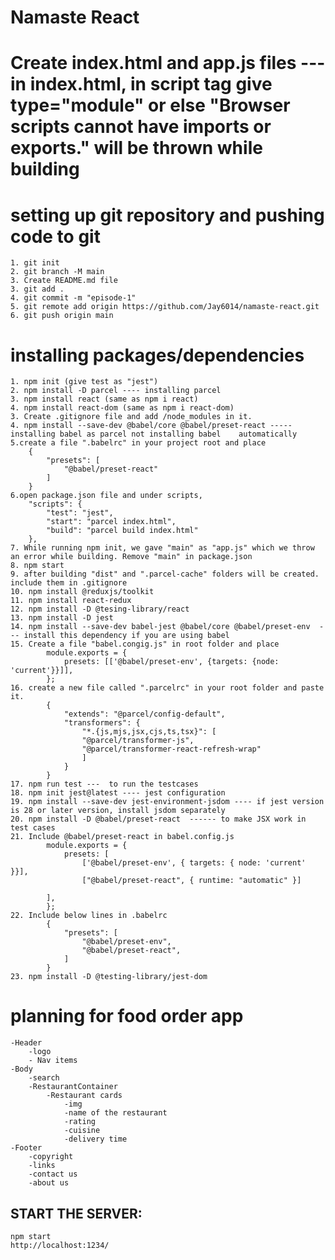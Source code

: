 # Namaste React 


# Create index.html and app.js files --- in index.html, in script tag give type="module"  or else "Browser scripts cannot have imports or exports." will be thrown while building

# setting up git repository and pushing code to git

    1. git init 
    2. git branch -M main
    3. Create README.md file
    3. git add .
    4. git commit -m "episode-1"
    5. git remote add origin https://github.com/Jay6014/namaste-react.git
    6. git push origin main

# installing packages/dependencies
    1. npm init (give test as "jest")
    2. npm install -D parcel ---- installing parcel
    3. npm install react (same as npm i react)
    4. npm install react-dom (same as npm i react-dom)
    3. Create .gitignore file and add /node_modules in it.
    4. npm install --save-dev @babel/core @babel/preset-react ----- installing babel as parcel not installing babel    automatically
    5.create a file ".babelrc" in your project root and place 
        {
            "presets": [
                "@babel/preset-react"
            ]
        }
    6.open package.json file and under scripts,
        "scripts": {
            "test": "jest",
            "start": "parcel index.html",
            "build": "parcel build index.html"
        },
    7. While running npm init, we gave "main" as "app.js" which we throw an error while building. Remove "main" in package.json
    8. npm start
    9. after building "dist" and ".parcel-cache" folders will be created. include them in .gitignore
    10. npm install @reduxjs/toolkit
    11. npm install react-redux
    12. npm install -D @tesing-library/react
    13. npm install -D jest
    14. npm install --save-dev babel-jest @babel/core @babel/preset-env  --- install this dependency if you are using babel
    15. Create a file "babel.congig.js" in root folder and place
            module.exports = {
                presets: [['@babel/preset-env', {targets: {node: 'current'}}]],
            };
    16. create a new file called ".parcelrc" in your root folder and paste it.
            {
                "extends": "@parcel/config-default",
                "transformers": {
                    "*.{js,mjs,jsx,cjs,ts,tsx}": [
                    "@parcel/transformer-js",
                    "@parcel/transformer-react-refresh-wrap"
                    ]
                }
            }
    17. npm run test ---  to run the testcases
    18. npm init jest@latest ---- jest configuration
    19. npm install --save-dev jest-environment-jsdom ---- if jest version is 28 or later version, install jsdom separately
    20. npm install -D @babel/preset-react  ------ to make JSX work in test cases
    21. Include @babel/preset-react in babel.config.js
            module.exports = {
                presets: [
                    ['@babel/preset-env', { targets: { node: 'current' }}],
                    ["@babel/preset-react", { runtime: "automatic" }]

            ],
            };
    22. Include below lines in .babelrc
            {
                "presets": [
                    "@babel/preset-env",
                    "@babel/preset-react",
                ]
            }
    23. npm install -D @testing-library/jest-dom



# planning for food order app 
    
    -Header
        -logo
        - Nav items
    -Body
        -search
        -RestaurantContainer
            -Restaurant cards
                -img
                -name of the restaurant
                -rating
                -cuisine
                -delivery time
    -Footer
        -copyright
        -links
        -contact us
        -about us
    


START THE SERVER:
-----------------
    npm start
    http://localhost:1234/

